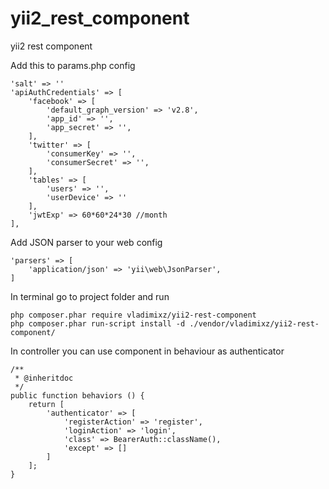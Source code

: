 # yii2_rest_component
yii2 rest component

Add this to params.php config
````
'salt' => ''
'apiAuthCredentials' => [
    'facebook' => [
        'default_graph_version' => 'v2.8',
        'app_id' => '',
        'app_secret' => '',
    ],
    'twitter' => [
        'consumerKey' => '',
        'consumerSecret' => '',
    ],
    'tables' => [
        'users' => '',
        'userDevice' => ''
    ],
    'jwtExp' => 60*60*24*30 //month
],
````

Add JSON parser to your web config
````
'parsers' => [
    'application/json' => 'yii\web\JsonParser',
]
````

In terminal go to project folder and run
````
php composer.phar require vladimixz/yii2-rest-component
php composer.phar run-script install -d ./vendor/vladimixz/yii2-rest-component/
````

In controller you can use component in behaviour as authenticator
````
/**
 * @inheritdoc
 */
public function behaviors () {
    return [
        'authenticator' => [
            'registerAction' => 'register',
            'loginAction' => 'login',
            'class' => BearerAuth::className(),
            'except' => []
        ]
    ];
}
````
